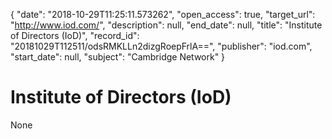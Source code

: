 {
  "date": "2018-10-29T11:25:11.573262", 
  "open_access": true, 
  "target_url": "http://www.iod.com/", 
  "description": null, 
  "end_date": null, 
  "title": "Institute of Directors (IoD)", 
  "record_id": "20181029T112511/odsRMKLLn2dizgRoepFrlA==", 
  "publisher": "iod.com", 
  "start_date": null, 
  "subject": "Cambridge Network"
}

# Institute of Directors (IoD)

None